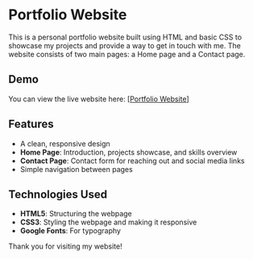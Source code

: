# Portfolio Website

This is a personal portfolio website built using HTML and basic CSS to showcase my projects and provide a way to get in touch with me. The website consists of two main pages: a Home page and a Contact page.

## Demo

You can view the live website here: [[Portfolio Website](https://sabari0307.github.io/portfolio-simple-website/)] 

## Features

- A clean, responsive design
- **Home Page**: Introduction, projects showcase, and skills overview
- **Contact Page**: Contact form for reaching out and social media links
- Simple navigation between pages

## Technologies Used

- **HTML5**: Structuring the webpage
- **CSS3**: Styling the webpage and making it responsive
- **Google Fonts**: For typography

Thank you for visiting my website!
